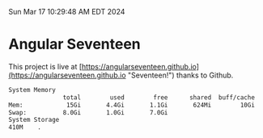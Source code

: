 Sun Mar 17 10:29:48 AM EDT 2024

# Angular Seventeen


This project is live at [https://angularseventeen.github.io](https://angularseventeen.github.io "Seventeen!") thanks to Github.

```bash
System Memory
               total        used        free      shared  buff/cache   available
Mem:            15Gi       4.4Gi       1.1Gi       624Mi        10Gi        10Gi
Swap:          8.0Gi       1.0Gi       7.0Gi
System Storage
410M	.
